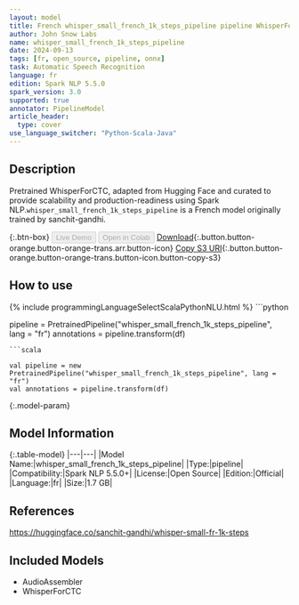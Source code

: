 ```yaml
---
layout: model
title: French whisper_small_french_1k_steps_pipeline pipeline WhisperForCTC from sanchit-gandhi
author: John Snow Labs
name: whisper_small_french_1k_steps_pipeline
date: 2024-09-13
tags: [fr, open_source, pipeline, onnx]
task: Automatic Speech Recognition
language: fr
edition: Spark NLP 5.5.0
spark_version: 3.0
supported: true
annotator: PipelineModel
article_header:
  type: cover
use_language_switcher: "Python-Scala-Java"
---
```


## Description

Pretrained WhisperForCTC, adapted from Hugging Face and curated to provide scalability and production-readiness using Spark NLP.`whisper_small_french_1k_steps_pipeline` is a French model originally trained by sanchit-gandhi.

{:.btn-box}
<button class="button button-orange" disabled>Live Demo</button>
<button class="button button-orange" disabled>Open in Colab</button>
[Download](https://s3.amazonaws.com/auxdata.johnsnowlabs.com/public/models/whisper_small_french_1k_steps_pipeline_fr_5.5.0_3.0_1726220055123.zip){:.button.button-orange.button-orange-trans.arr.button-icon}
[Copy S3 URI](s3://auxdata.johnsnowlabs.com/public/models/whisper_small_french_1k_steps_pipeline_fr_5.5.0_3.0_1726220055123.zip){:.button.button-orange.button-orange-trans.button-icon.button-copy-s3}

## How to use



<div class="tabs-box" markdown="1">
{% include programmingLanguageSelectScalaPythonNLU.html %}
```python

pipeline = PretrainedPipeline("whisper_small_french_1k_steps_pipeline", lang = "fr")
annotations =  pipeline.transform(df)   

```
```scala

val pipeline = new PretrainedPipeline("whisper_small_french_1k_steps_pipeline", lang = "fr")
val annotations = pipeline.transform(df)

```
</div>

{:.model-param}
## Model Information

{:.table-model}
|---|---|
|Model Name:|whisper_small_french_1k_steps_pipeline|
|Type:|pipeline|
|Compatibility:|Spark NLP 5.5.0+|
|License:|Open Source|
|Edition:|Official|
|Language:|fr|
|Size:|1.7 GB|

## References

https://huggingface.co/sanchit-gandhi/whisper-small-fr-1k-steps

## Included Models

- AudioAssembler
- WhisperForCTC